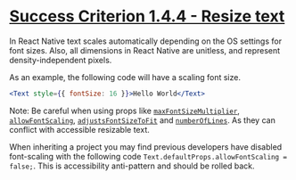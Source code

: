 # [Success Criterion 1.4.4 - Resize text](https://www.w3.org/WAI/WCAG21/Understanding/resize-text)

In React Native text scales automatically depending on the OS settings for font sizes. Also, all dimensions in React Native are unitless, and represent density-independent pixels.

As an example, the following code will have a scaling font size.

```jsx
<Text style={{ fontSize: 16 }}>Hello World</Text>
```

Note: Be careful when using props like [`maxFontSizeMultiplier`](https://reactnative.dev/docs/text#maxfontsizemultiplier), [`allowFontScaling`](https://reactnative.dev/docs/text#allowfontscaling), [`adjustsFontSizeToFit`](https://reactnative.dev/docs/text#adjustsfontsizetofit) and [`numberOfLines`](https://reactnative.dev/docs/text#numberoflines). As they can conflict with accessible resizable text.

When inheriting a project you may find previous developers have disabled font-scaling with the following code `Text.defaultProps.allowFontScaling = false;`. This is accessibility anti-pattern and should be rolled back.
